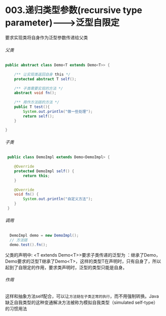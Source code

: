 # 003.递归类型参数(recursive type parameter)--->泛型自限定
要求实现类将自身作为泛型参数传递给父类

###### 父类
```java
public abstract class Demo<T extends Demo<T>> {
  
    /** 让实现类返回自身 this */
    protected abstract T self();
    
    /** 子类需要实现的方法 */
    abstract void fn();
    
    /** 用作方法链的方法 */
    public T test(){
        System.out.println("做一些处理");
        return self();
    }
  
}
```
###### 子类
```java
 public class DemoImpl extends Demo<DemoImpl> {
  
    @Override
    protected DemoImpl self() {
        return this;
    }
    
    @Override
    void fn() {
        System.out.println("自定义方法");
    }
 }
```

###### 调用
```java
  DemoImpl demo = new DemoImpl();
  // 方法链
  demo.test().fn();
```

父类的声明中: <T extends Demo\<T\>>要求子类传递的泛型为 ：继承了Demo，Demo要求的泛型T继承了Demo\<T\>，这样的类型T在声明时，只有自身了，所以起到了自限定的作用，要求类声明时，泛型的类型只能是自身。

###### 作用
这样和抽象方法self配合，可以让`方法链在子类正常的执行`，而不用强制转换。Java缺乏自我类型的这种变通解决方法被称为模拟自我类型（simulated self-type）的习惯用法

